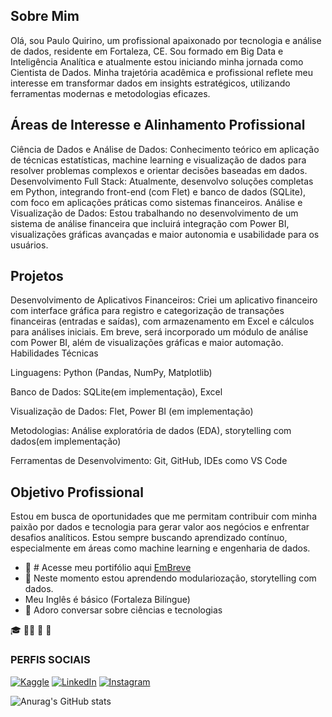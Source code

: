 Sobre Mim
--

Olá, sou Paulo Quirino, um profissional apaixonado por tecnologia e análise de dados, residente em Fortaleza, CE. Sou formado em Big Data e Inteligência Analítica e atualmente estou iniciando minha jornada como Cientista de Dados. Minha trajetória acadêmica e profissional reflete meu interesse em transformar dados em insights estratégicos, utilizando ferramentas modernas e metodologias eficazes.

Áreas de Interesse e Alinhamento Profissional
--

Ciência de Dados e Análise de Dados: Conhecimento teórico em aplicação de técnicas estatísticas, machine learning e visualização de dados para resolver problemas complexos e orientar decisões baseadas em dados.
Desenvolvimento Full Stack: Atualmente, desenvolvo soluções completas em Python, integrando front-end (com Flet) e banco de dados (SQLite), com foco em aplicações práticas como sistemas financeiros.
Análise e Visualização de Dados: Estou trabalhando no desenvolvimento de um sistema de análise financeira que incluirá integração com Power BI, visualizações gráficas avançadas e maior autonomia e usabilidade para os usuários.

Projetos
--

Desenvolvimento de Aplicativos Financeiros: Criei um aplicativo financeiro com interface gráfica para registro e categorização de transações financeiras (entradas e saídas), com armazenamento em Excel e cálculos para análises iniciais. Em breve, será incorporado um módulo de análise com Power BI, além de visualizações gráficas e maior automação.
Habilidades Técnicas

Linguagens: Python (Pandas, NumPy, Matplotlib)

Banco de Dados: SQLite(em implementação), Excel

Visualização de Dados: Flet, Power BI (em implementação)

Metodologias: Análise exploratória de dados (EDA), storytelling com dados(em implementação)

Ferramentas de Desenvolvimento: Git, GitHub, IDEs como VS Code

Objetivo Profissional
--
Estou em busca de oportunidades que me permitam contribuir com minha paixão por dados e tecnologia para gerar valor aos negócios e enfrentar desafios analíticos. Estou sempre buscando aprendizado contínuo, especialmente em áreas como machine learning e engenharia de dados.


- 🔭 # Acesse meu portifólio aqui [EmBreve](embreve)
- 🌱 Neste momento estou aprendendo modulariozação, storytelling com dados.
- Meu Inglês é básico (Fortaleza Bilíngue)
- 💬 Adoro conversar sobre ciências e tecnologias 

:mortar_board: :man_scientist: :microscope: :game_die: 

### PERFIS SOCIAIS
[![Kaggle](https://img.shields.io/badge/Kaggle-%23FF6B00.svg?style=flat&logo=kaggle&logoColor=white)](https://www.kaggle.com/pauloquirinocd)
[![LinkedIn](https://img.shields.io/badge/LinkedIn-Profile-blue?style=flat&logo=linkedin)](https://www.linkedin.com/feed/)
[![Instagram](https://img.shields.io/badge/Instagram-Profile-orange?style=flat&logo=instagram)](https://www.instagram.com/pauloqneto/)




![Anurag's GitHub stats](https://github-readme-stats.vercel.app/api?username=PauloQuirinoMN&show_icons=true&theme=radical)



